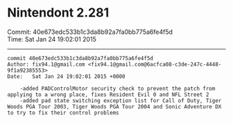# Nintendont 2.281
Commit: 40e673edc533b1c3da8b92a7fa0bb775a6fe4f5d  
Time: Sat Jan 24 19:02:01 2015   

-----

```
commit 40e673edc533b1c3da8b92a7fa0bb775a6fe4f5d
Author: fix94.1@gmail.com <fix94.1@gmail.com@6acfca08-c3de-247c-4448-9f1a92385553>
Date:   Sat Jan 24 19:02:01 2015 +0000

    -added PADControlMotor security check to prevent the patch from applying to a wrong place, fixes Resident Evil 0 and NFL Street 2
    -added pad state switching exception list for Call of Duty, Tiger Woods PGA Tour 2003, Tiger Woods PGA Tour 2004 and Sonic Adventure DX to try to fix their control problems
```
